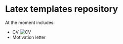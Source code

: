 # Latex templates repository

At the moment includes: 
 * CV
 ![CV](https://github.com/5uperpalo/Latex_templates/CV_preview.PNG)
 * Motivation letter
